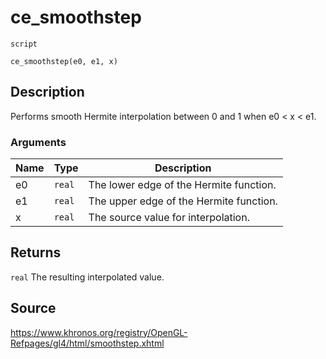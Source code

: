 # ce_smoothstep
`script`
```gml
ce_smoothstep(e0, e1, x)
```

## Description
Performs smooth Hermite interpolation between 0 and 1 when
 e0 < x < e1.

### Arguments
| Name | Type | Description |
| ---- | ---- | ----------- |
| e0 | `real` | The lower edge of the Hermite function. |
| e1 | `real` | The upper edge of the Hermite function. |
| x | `real` | The source value for interpolation. |

## Returns
`real` The resulting interpolated value.

## Source
https://www.khronos.org/registry/OpenGL-Refpages/gl4/html/smoothstep.xhtml
